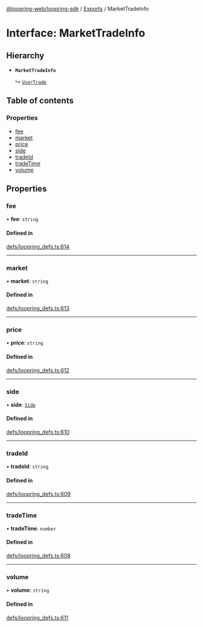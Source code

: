 [@loopring-web/loopring-sdk](../README.md) / [Exports](../modules.md) / MarketTradeInfo

# Interface: MarketTradeInfo

## Hierarchy

- **`MarketTradeInfo`**

  ↳ [`UserTrade`](UserTrade.md)

## Table of contents

### Properties

- [fee](MarketTradeInfo.md#fee)
- [market](MarketTradeInfo.md#market)
- [price](MarketTradeInfo.md#price)
- [side](MarketTradeInfo.md#side)
- [tradeId](MarketTradeInfo.md#tradeid)
- [tradeTime](MarketTradeInfo.md#tradetime)
- [volume](MarketTradeInfo.md#volume)

## Properties

### fee

• **fee**: `string`

#### Defined in

[defs/loopring_defs.ts:614](https://github.com/Loopring/loopring_sdk/blob/d5fca11/src/defs/loopring_defs.ts#L614)

___

### market

• **market**: `string`

#### Defined in

[defs/loopring_defs.ts:613](https://github.com/Loopring/loopring_sdk/blob/d5fca11/src/defs/loopring_defs.ts#L613)

___

### price

• **price**: `string`

#### Defined in

[defs/loopring_defs.ts:612](https://github.com/Loopring/loopring_sdk/blob/d5fca11/src/defs/loopring_defs.ts#L612)

___

### side

• **side**: [`Side`](../enums/Side.md)

#### Defined in

[defs/loopring_defs.ts:610](https://github.com/Loopring/loopring_sdk/blob/d5fca11/src/defs/loopring_defs.ts#L610)

___

### tradeId

• **tradeId**: `string`

#### Defined in

[defs/loopring_defs.ts:609](https://github.com/Loopring/loopring_sdk/blob/d5fca11/src/defs/loopring_defs.ts#L609)

___

### tradeTime

• **tradeTime**: `number`

#### Defined in

[defs/loopring_defs.ts:608](https://github.com/Loopring/loopring_sdk/blob/d5fca11/src/defs/loopring_defs.ts#L608)

___

### volume

• **volume**: `string`

#### Defined in

[defs/loopring_defs.ts:611](https://github.com/Loopring/loopring_sdk/blob/d5fca11/src/defs/loopring_defs.ts#L611)

